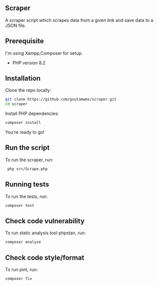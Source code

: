 ## Scraper

A scraper script which scrapes data from a given link and save data to a JSON file.

## Prerequisite

I'm using Xampp,Composer for setup.

- PHP version 8.2

## Installation

Clone the repo locally:

```sh
git clone https://github.com/goutamwms/scraper.git
cd scraper
```

Install PHP dependencies:

```sh
composer install
```

You're ready to go!

## Run the script

To run the scraper, run:

```sh
 php src/Scrape.php
```

## Running tests

To run the tests, run:

```sh
composer test
```

## Check code vulnerability

To run static analysis tool phpstan, run:

```sh
composer analyse
```

## Check code style/format

To run pint, run:

```sh
composer fix
```
